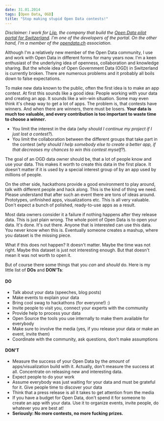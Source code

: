 ```yaml
---
date: 31.01.2014
tags: [Open Data, OGD]
title: "Stop making stupid Open Data contests!"
---
```


_Disclaimer:
I work for [Liip](http://www.liip.ch), the company that build the [Open Data pilot portal for Switzerland](http://opendata.admin.ch).
I'm one of the developers of the portal.
On the other hand, I'm a member of the [opendata.ch](http://opendata.ch) association._

Although I'm a relatively new member of the Open Data community, I use and work with Open Data in different forms for many years now.
I'm a keen enthusiast of the underlying idea of openness, collaboration and knowledge sharing.
But the whole idea of Open Government Data (OGD) in Switzerland is currently broken.
There are numerous problems and it probably all boils down to false expectations.

To make new data known to the public, often the first idea is to make an app contest.
At first this sounds like a good idea: People working with your data and creating an app.
It sounds like a win-win situation.
Some may even think it's cheap way to get a lot of apps.
The problem is, that contests have winners. And when there are winners, there must be losers.
**Your data is much too valuable, and every contribution is too important to waste time to choose a _winner_.**

* You limit the interest in the data (_why should I continue my project if I just lost a contest?_).
* You limit the collaboration between the different groups that take part in the contest (_why should I help somebody else to create a better app, if that decreases my chances to win this contest myself?_).

The goal of an OGD data owner should be, that a lot of people know and use your data.
This makes it worth to create this data in the first place.
It doesn't matter if it is used by a special interest group of by an app used by millions of people.

On the other side, hackathons provide a good environment to play around, talk with different people and hack along.
This is the kind of thing we need.
Please understand that after such an event there are tons of ideas around. Prototypes, unfinished apps, visualizations etc. This is all very valuable. Don't expect a bunch of polished, ready-to-use apps as a result.

Most data owners consider it a failure if nothing happens after they release data.
This is just plain wrong. The whole point of Open Data is to open your data. It's done. It's out there.
Anyone that is interested can use this data. You never know when this is. Eventually someone creates a mashup, where you dataset is the missing piece.

What if this does not happen? It doesn't matter. Maybe the time was not right. Maybe this dataset is just not interesting enough.
But that doesn't mean it was not worth to open it.

But of course there some things that you *can* and *should* do. Here is my little list of **DOs** and **DON'Ts**:

#### **DO**
* Talk about your data (speeches, blog posts)
* Make events to explain your data
* Bring cool swag to hackathons (for everyone!) :)
* Invite people to visit you, connect your experts with the community
* Provide help to process your data
* Open Source the tools you use internally to make them available for everybody
* Make sure to involve the media (yes, if you release your data or make an event, invite them)
* Coordinate with the community, ask questions, don't make assumptions

#### **DON'T**
* Measure the success of your Open Data by the *amount* of apps/visualization build with it. Actually, don't measure the success at all. Concentrate on releasing new and interesting data.
* Expect people to do your work
* Assume everybody was just waiting for your data and must be grateful for it. Give people time to discover your data
* Think that a press release is all it takes to get attention from the media
* If you have a budget for Open Data, don't spend it for someone to create an app with your data. Use it to organize events, invite people, do whatever you are best at!
* **Seriously: No more contests, no more fucking prizes.** 
